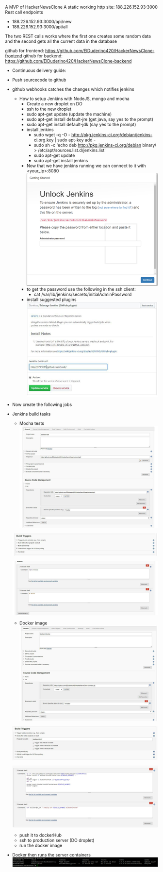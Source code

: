 A MVP of HackerNewsClone
A static working http site: 188.226.152.93:3000
Rest call endpoints
- 188.226.152.93:3000/api/new
- 188.226.152.93:3000/api/all
                        
The two REST calls works where the first one creates some random data and the second gets all the current data in the database

github for frontend: https://github.com/ElDuderino420/HackerNewsClone-frontend
github for backend: https://github.com/ElDuderino420/HackerNewsClone-backend


- Continuous delivery guide:
- Push sourcecode to github
- github webhooks catches the changes which notifies jenkins

  - How to setup Jenkins with NodeJS, mongo and mocha
    - Create a new droplet on DO
    - ssh to the new droplet
    - sudo apt-get update (update the machine)
    - sudo apt-get install default-jre (get java, say yes to the prompt) 
    - sudo apt-get install default-jdk (say yes to the prompt)
    - install jenkins
      - sudo wget -q -O - http://pkg.jenkins-ci.org/debian/jenkins-ci.org.key | sudo apt-key add -
      - sudo sh -c 'echo deb http://pkg.jenkins-ci.org/debian binary/ > /etc/apt/sources.list.d/jenkins.list'
      - sudo apt-get update
      - sudo apt-get install jenkins
    - Now that we have jenkins running we can connect to it with <your_ip>:8080 <br>
	![alt text](https://github.com/ElDuderino420/HackerNewsClone/blob/master/images/jenkins_img1.png "jenkins plugin")
    - to get the password use the following in the ssh client:
      - cat /var/lib/jenkins/secrets/initialAdminPassword 
    - install suggested plugins
![alt text][github-plugin]    
 - Now create the following jobs       



- Jenkins build tasks
  -  Mocha tests
  ![alt text][scm-test]

  ![alt text][bt-test]

  ![alt text][es-test]

  -  Docker image
  ![alt text][scm-docker]

  ![alt text][bt-docker]

  ![alt text][es-docker]

  -  push it to dockerHub
  -  ssh to production server (DO droplet)
  -  run the docker image
- Docker then runs the server containers
  ![alt text][docker-end]
  
[github-plugin]: https://github.com/ElDuderino420/HackerNewsClone/blob/master/images/photo_2017-09-19_15-02-53.jpg "github plugin"
[scm-test]: https://github.com/ElDuderino420/HackerNewsClone/blob/master/images/photo_2017-09-19_15-03-13.jpg "Source Code Management for backend-test"
[bt-test]: https://github.com/ElDuderino420/HackerNewsClone/blob/master/images/photo_2017-09-19_15-03-26.jpg "Build Triggers for backend-test"
[es-test]: https://github.com/ElDuderino420/HackerNewsClone/blob/master/images/photo_2017-09-19_15-03-31.jpg "Executive Shell"
[scm-docker]: https://github.com/ElDuderino420/HackerNewsClone/blob/master/images/photo_2017-09-19_15-03-37.jpg "Source Code Management for backend-docker"
[bt-docker]: https://github.com/ElDuderino420/HackerNewsClone/blob/master/images/photo_2017-09-19_15-03-45.jpg "Build triggers for backend-docker"
[es-docker]: https://github.com/ElDuderino420/HackerNewsClone/blob/master/images/photo_2017-09-19_15-03-56.jpg "build environment, bindings and executive Shells"
[docker-end]: https://github.com/ElDuderino420/HackerNewsClone/blob/master/images/Screenshot_1.png "Docker running"

